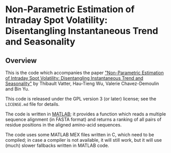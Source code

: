 Non-Parametric Estimation of Intraday Spot Volatility: Disentangling Instantaneous Trend and Seasonality
================================================================

Overview
--------

This is the code which accompanies the paper ["Non-Parametric Estimation of Intraday Spot Volatility: Disentangling Instantaneous Trend and Seasonality"](http://papers.ssrn.com/sol3/papers.cfm?abstract_id=2330159)
by Thibault Vatter, Hau-Tieng Wu, Valerie Chavez-Demoulin and Bin Yu.

This code is released under the GPL version 3 (or
later) license; see the `LICENSE.md` file for details.

The code is written in [MATLAB](http://www.mathworks.it/products/matlab/); it
provides a function which reads a multiple sequence alignment (in FASTA format)
and returns a ranking of all pairs of residue positions in the aligned
amino-acid sequences.

The code uses some MATLAB MEX files written in C, which need to be compiled; in
case a compiler is not available, it will still work, but it will use (much)
slower fallbacks written in MATLAB code.
